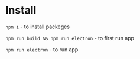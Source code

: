 # Install

`npm i` - to install packeges

`npm run build && npm run electron` - to first run app

`npm run electron` - to run app